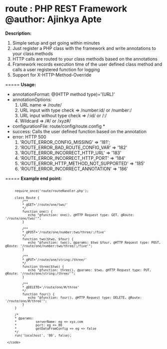route : PHP REST Framework
@author: Ajinkya Apte
=====
<span>
    <b>Description:</b>
<ol>
    <li>Simple setup and get going within minutes</li>
    <li>Just register a PHP class with the framework and write annotations to your class methods</li>
    <li>HTTP calls are routed to your class methods based on the annotations</li>
    <li>Framework records execution time of the user defined class method and calls a user registered function for logging</li>
    <li>Support for X-HTTP-Method-Override</li>
</ol>
</span>
=====
<span>
    <b>Usage:</b>
<ul>
    <li>annotationFormat: @(HTTP method type)='(URL)'</li>
    <li>annotationOptions:
        <ol>
            <li>URL name => /route/</li>
            <li>URL input with type check => /number:id/ or /number:/</li>
            <li>URL input without type check => /:id/ or /:/</li>
            <li>Wildcard => /#/ or /xyz#/</li>
        </ol>
    </li>
    <li>configurationFile: route/config/route.config *</li>
    <li>success: Calls the user defined function based on the annotation</li>
    <li>error: HTTP 500
        <ol>
            <li>'ROUTE_ERROR_CONFIG_MISSING' => '181';</li>
            <li>'ROUTE_ERROR_BAD_ROUTE_CONFIG_VAR' => '182'</li>
            <li>'ROUTE_ERROR_INCORRECT_HTTP_URL' => '183'</li>
            <li>'ROUTE_ERROR_INCORRECT_HTTP_PORT' => '184'</li>
            <li>'ROUTE_ERROR_HTTP_METHOD_NOT_SUPPORTED' => '185'</li>
            <li>'ROUTE_ERROR_INCORRECT_ANNOTATION' => '186'</li>
        </ol>
</ul>
 </span>
=====
<span>
    <b>Example end point:</b>
     <code>

         require_once('route/routeHandler.php');

         class Route {
             /**
             * @GET='/route/one/two/'
             */
             function one() {
                echo "@function: one(), @HTTP Request type: GET, @Route: '/route/one/two/'";
             }

             /**
             * @POST='/route/one/number:two/three/:/five'
             */
             function two($two, $four) {
                echo "@function: two(), @params: $two $four, @HTTP Request type: POST, @Route: '/route/one/number:two/three/:/five'";
             }

             /**
             * @PUT='/route/one/string:/three/'
             */
             function three($two) {
                echo "@function: three(), @params: $two, @HTTP Request type: PUT, @Route: '/route/one/string:/three/'";
             }

             /**
             * @DELETE='/route/one/#/three'
             */
             function four() {
                echo "@function: four(), @HTTP Request type: DELETE, @Route: '/route/one/#/three'";
             }
         }

         /*
         * @params:
         *          serverName: eg => xyz.com
         *          port: eg => 80
         *          getDataFromConfig => eg => false
         */
         run('localhost', '80', false);

     </code>
 </span>

